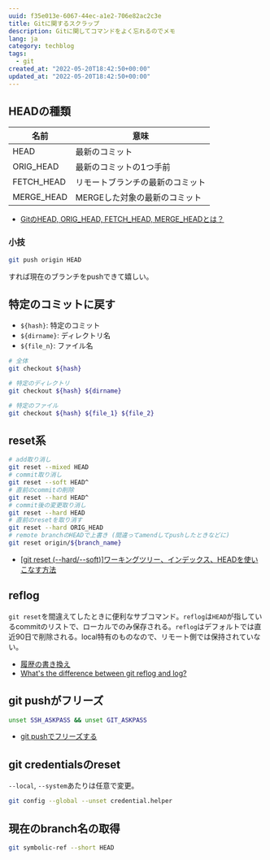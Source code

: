 ```yaml
---
uuid: f35e013e-6067-44ec-a1e2-706e82ac2c3e
title: Gitに関するスクラップ
description: Gitに関してコマンドをよく忘れるのでメモ
lang: ja
category: techblog
tags:
  - git
created_at: "2022-05-20T18:42:50+00:00"
updated_at: "2022-05-20T18:42:50+00:00"
---
```


## HEADの種類

| 名前       | 意味                             |
| ---------- | -------------------------------- |
| HEAD       | 最新のコミット                   |
| ORIG_HEAD  | 最新のコミットの1つ手前          |
| FETCH_HEAD | リモートブランチの最新のコミット |
| MERGE_HEAD | MERGEした対象の最新のコミット    |

- [GitのHEAD, ORIG_HEAD, FETCH_HEAD, MERGE_HEADとは？](https://qiita.com/t-mochizuki/items/347cba461fd570bca03c)

### 小技

```bash
git push origin HEAD
```

すれば現在のブランチをpushできて嬉しい。

## 特定のコミットに戻す

- `${hash}`: 特定のコミット
- `${dirname}`: ディレクトリ名
- `${file_n}`: ファイル名

```bash
# 全体
git checkout ${hash}

# 特定のディレクトリ
git checkout ${hash} ${dirname}

# 特定のファイル
git checkout ${hash} ${file_1} ${file_2}
```

## reset系

```bash
# add取り消し
git reset --mixed HEAD
# commit取り消し
git reset --soft HEAD^
# 直前のcommitの削除
git reset --hard HEAD^
# commit後の変更取り消し
git reset --hard HEAD
# 直前のresetを取り消す
git reset --hard ORIG_HEAD
# remote branchのHEADで上書き (間違ってamendしてpushしたときなどに)
git reset origin/${branch_name}
```

- [[git reset (--hard/--soft)]ワーキングツリー、インデックス、HEADを使いこなす方法](https://qiita.com/shuntaro_tamura/items/db1aef9cf9d78db50ffe)

## reflog

`git reset`を間違えてしたときに便利なサブコマンド。`reflog`は`HEAD`が指しているcommitのリストで、ローカルでのみ保存される。`reflog`はデフォルトでは直近90日で削除される。local特有のものなので、リモート側では保持されていない。

- [履歴の書き換え](https://www.atlassian.com/ja/git/tutorials/rewriting-history)
- [What's the difference between git reflog and log?](https://stackoverflow.com/questions/17857723/whats-the-difference-between-git-reflog-and-log)

## git pushがフリーズ

```bash
unset SSH_ASKPASS && unset GIT_ASKPASS
```

- [git pushでフリーズする](https://www.mazn.net/blog/2020/10/25/2099.html)

## git credentialsのreset

`--local`, `--system`あたりは任意で変更。

```bash
git config --global --unset credential.helper
```

## 現在のbranch名の取得

```bash
git symbolic-ref --short HEAD
```
